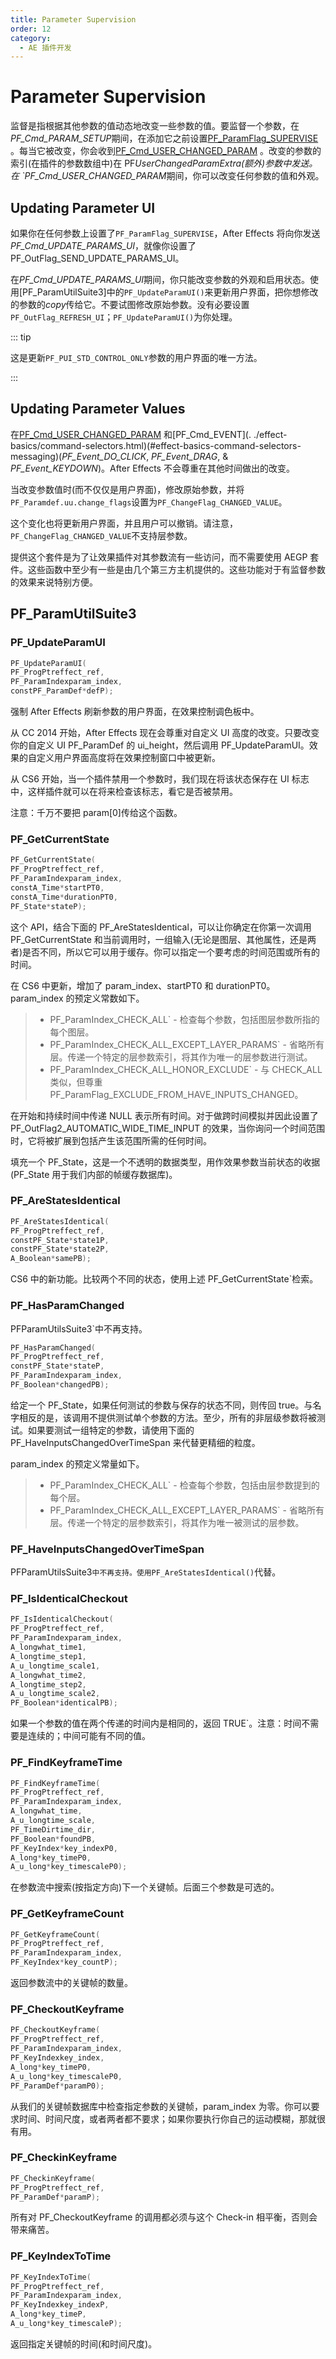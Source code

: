 ```yaml
---
title: Parameter Supervision
order: 12
category:
  - AE 插件开发
---
```


# Parameter Supervision

监督是指根据其他参数的值动态地改变一些参数的值。要监督一个参数，在*PF_Cmd_PARAM_SETUP*期间，在添加它之前设置[PF_ParamFlag_SUPERVISE](../effect-basics/PF_ParamDef.html) 。每当它被改变，你会收到[PF_Cmd_USER_CHANGED_PARAM](../effect-basics/command-selectors.html) 。改变的参数的索引(在插件的参数数组中)在 PF*UserChangedParamExtra(额外)参数中发送。在 `PF_Cmd_USER_CHANGED_PARAM*期间，你可以改变任何参数的值和外观。

## Updating Parameter UI

如果你在任何参数上设置了`PF_ParamFlag_SUPERVISE`，After Effects 将向你发送*PF_Cmd_UPDATE_PARAMS_UI*，就像你设置了 PF_OutFlag_SEND_UPDATE_PARAMS_UI。

在*PF_Cmd_UPDATE_PARAMS_UI*期间，你只能改变参数的外观和启用状态。使用[PF_ParamUtilSuite3]中的`PF_UpdateParamUI()`来更新用户界面，把你想修改的参数的*copy*传给它。不要试图修改原始参数。没有必要设置`PF_OutFlag_REFRESH_UI`；`PF_UpdateParamUI()`为你处理。

::: tip

这是更新`PF_PUI_STD_CONTROL_ONLY`参数的用户界面的唯一方法。

:::

## Updating Parameter Values

在[PF_Cmd_USER_CHANGED_PARAM](../effect-basics/command-selectors.html) 和[PF_Cmd_EVENT](. ./effect-basics/command-selectors.html)(#effect-basics-command-selectors-messaging)(_PF_Event_DO_CLICK_, _PF_Event_DRAG_, & _PF_Event_KEYDOWN_)。After Effects 不会尊重在其他时间做出的改变。

当改变参数值时(而不仅仅是用户界面)，修改原始参数，并将`PF_Paramdef.uu.change_flags`设置为`PF_ChangeFlag_CHANGED_VALUE`。

这个变化也将更新用户界面，并且用户可以撤销。请注意，`PF_ChangeFlag_CHANGED_VALUE`不支持层参数。

提供这个套件是为了让效果插件对其参数流有一些访问，而不需要使用 AEGP 套件。这些函数中至少有一些是由几个第三方主机提供的。这些功能对于有监督参数的效果来说特别方便。

## PF_ParamUtilSuite3

### PF_UpdateParamUI

```cpp
PF_UpdateParamUI(
PF_ProgPtreffect_ref,
PF_ParamIndexparam_index,
constPF_ParamDef*defP);
```

强制 After Effects 刷新参数的用户界面，在效果控制调色板中。

从 CC 2014 开始，After Effects 现在会尊重对自定义 UI 高度的改变。只要改变你的自定义 UI PF_ParamDef 的 ui_height，然后调用 PF_UpdateParamUI。效果的自定义用户界面高度将在效果控制窗口中被更新。

从 CS6 开始，当一个插件禁用一个参数时，我们现在将该状态保存在 UI 标志中，这样插件就可以在将来检查该标志，看它是否被禁用。

注意：千万不要把 param[0]传给这个函数。

### PF_GetCurrentState

```cpp
PF_GetCurrentState(
PF_ProgPtreffect_ref,
PF_ParamIndexparam_index,
constA_Time*startPT0,
constA_Time*durationPT0,
PF_State*stateP);
```

这个 API，结合下面的 PF_AreStatesIdentical，可以让你确定在你第一次调用 PF_GetCurrentState 和当前调用时，一组输入(无论是图层、其他属性，还是两者)是否不同，所以它可以用于缓存。你可以指定一个要考虑的时间范围或所有的时间。

在 CS6 中更新，增加了 param_index、startPT0 和 durationPT0。param_index 的预定义常数如下。

> - PF_ParamIndex_CHECK_ALL` - 检查每个参数，包括图层参数所指的每个图层。
> - PF_ParamIndex_CHECK_ALL_EXCEPT_LAYER_PARAMS` - 省略所有层。传递一个特定的层参数索引，将其作为唯一的层参数进行测试。
> - PF_ParamIndex_CHECK_ALL_HONOR_EXCLUDE` - 与 CHECK_ALL 类似，但尊重 PF_ParamFlag_EXCLUDE_FROM_HAVE_INPUTS_CHANGED。

在开始和持续时间中传递 NULL 表示所有时间。对于做跨时间模拟并因此设置了 PF_OutFlag2_AUTOMATIC_WIDE_TIME_INPUT 的效果，当你询问一个时间范围时，它将被扩展到包括产生该范围所需的任何时间。

填充一个 PF_State，这是一个不透明的数据类型，用作效果参数当前状态的收据(PF_State 用于我们内部的帧缓存数据库)。

### PF_AreStatesIdentical

```cpp
PF_AreStatesIdentical(
PF_ProgPtreffect_ref,
constPF_State*state1P,
constPF_State*state2P,
A_Boolean*samePB);
```

CS6 中的新功能。比较两个不同的状态，使用上述 PF_GetCurrentState`检索。

### PF_HasParamChanged

PFParamUtilsSuite3`中不再支持。

```cpp
PF_HasParamChanged(
PF_ProgPtreffect_ref,
constPF_State*stateP,
PF_ParamIndexparam_index,
PF_Boolean*changedPB);
```

给定一个 PF_State，如果任何测试的参数与保存的状态不同，则传回 true。与名字相反的是，该调用不提供测试单个参数的方法。至少，所有的非层级参数将被测试。如果要测试一组特定的参数，请使用下面的 PF_HaveInputsChangedOverTimeSpan 来代替更精细的粒度。

param_index 的预定义常量如下。

> - PF_ParamIndex_CHECK_ALL` - 检查每个参数，包括由层参数提到的每个层。
> - PF_ParamIndex_CHECK_ALL_EXCEPT_LAYER_PARAMS` - 省略所有层。传递一个特定的层参数索引，将其作为唯一被测试的层参数。

### PF_HaveInputsChangedOverTimeSpan

PFParamUtilsSuite3`中不再支持。使用PF_AreStatesIdentical()`代替。

### PF_IsIdenticalCheckout

```cpp
PF_IsIdenticalCheckout(
PF_ProgPtreffect_ref,
PF_ParamIndexparam_index,
A_longwhat_time1,
A_longtime_step1,
A_u_longtime_scale1,
A_longwhat_time2,
A_longtime_step2,
A_u_longtime_scale2,
PF_Boolean*identicalPB);
```

如果一个参数的值在两个传递的时间内是相同的，返回 TRUE`。注意：时间不需要是连续的；中间可能有不同的值。

### PF_FindKeyframeTime

```cpp
PF_FindKeyframeTime(
PF_ProgPtreffect_ref,
PF_ParamIndexparam_index,
A_longwhat_time,
A_u_longtime_scale,
PF_TimeDirtime_dir,
PF_Boolean*foundPB,
PF_KeyIndex*key_indexP0,
A_long*key_timeP0,
A_u_long*key_timescaleP0);
```

在参数流中搜索(按指定方向)下一个关键帧。后面三个参数是可选的。

### PF_GetKeyframeCount

```cpp
PF_GetKeyframeCount(
PF_ProgPtreffect_ref,
PF_ParamIndexparam_index,
PF_KeyIndex*key_countP);
```

返回参数流中的关键帧的数量。

### PF_CheckoutKeyframe

```cpp
PF_CheckoutKeyframe(
PF_ProgPtreffect_ref,
PF_ParamIndexparam_index,
PF_KeyIndexkey_index,
A_long*key_timeP0,
A_u_long*key_timescaleP0,
PF_ParamDef*paramP0);
```

从我们的关键帧数据库中检查指定参数的关键帧，param_index 为零。你可以要求时间、时间尺度，或者两者都不要求；如果你要执行你自己的运动模糊，那就很有用。

### PF_CheckinKeyframe

```cpp
PF_CheckinKeyframe(
PF_ProgPtreffect_ref,
PF_ParamDef*paramP);
```

所有对 PF_CheckoutKeyframe 的调用都必须与这个 Check-in 相平衡，否则会带来痛苦。

### PF_KeyIndexToTime

```cpp
PF_KeyIndexToTime(
PF_ProgPtreffect_ref,
PF_ParamIndexparam_index,
PF_KeyIndexkey_indexP,
A_long*key_timeP,
A_u_long*key_timescaleP);
```

返回指定关键帧的时间(和时间尺度)。
